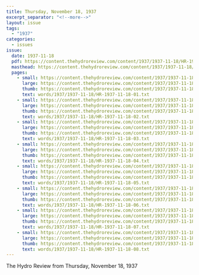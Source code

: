 ```yaml
---
title: Thursday, November 18, 1937
excerpt_separator: "<!--more-->"
layout: issue
tags:
  - "1937"
categories:
  - issues
issue:
  date: 1937-11-18
  pdf: https://content.thehydroreview.com/content/1937/1937-11-18/HR-1937-11-18.pdf
  masthead: https://content.thehydroreview.com/content/1937/1937-11-18/masthead/HR-1937-11-18.jpg
  pages:
    - small: https://content.thehydroreview.com/content/1937/1937-11-18/small/HR-1937-11-18-01.jpg
      large: https://content.thehydroreview.com/content/1937/1937-11-18/large/HR-1937-11-18-01.jpg
      thumb: https://content.thehydroreview.com/content/1937/1937-11-18/thumbnails/HR-1937-11-18-01.jpg
      text: words/1937/1937-11-18/HR-1937-11-18-01.txt
    - small: https://content.thehydroreview.com/content/1937/1937-11-18/small/HR-1937-11-18-02.jpg
      large: https://content.thehydroreview.com/content/1937/1937-11-18/large/HR-1937-11-18-02.jpg
      thumb: https://content.thehydroreview.com/content/1937/1937-11-18/thumbnails/HR-1937-11-18-02.jpg
      text: words/1937/1937-11-18/HR-1937-11-18-02.txt
    - small: https://content.thehydroreview.com/content/1937/1937-11-18/small/HR-1937-11-18-03.jpg
      large: https://content.thehydroreview.com/content/1937/1937-11-18/large/HR-1937-11-18-03.jpg
      thumb: https://content.thehydroreview.com/content/1937/1937-11-18/thumbnails/HR-1937-11-18-03.jpg
      text: words/1937/1937-11-18/HR-1937-11-18-03.txt
    - small: https://content.thehydroreview.com/content/1937/1937-11-18/small/HR-1937-11-18-04.jpg
      large: https://content.thehydroreview.com/content/1937/1937-11-18/large/HR-1937-11-18-04.jpg
      thumb: https://content.thehydroreview.com/content/1937/1937-11-18/thumbnails/HR-1937-11-18-04.jpg
      text: words/1937/1937-11-18/HR-1937-11-18-04.txt
    - small: https://content.thehydroreview.com/content/1937/1937-11-18/small/HR-1937-11-18-05.jpg
      large: https://content.thehydroreview.com/content/1937/1937-11-18/large/HR-1937-11-18-05.jpg
      thumb: https://content.thehydroreview.com/content/1937/1937-11-18/thumbnails/HR-1937-11-18-05.jpg
      text: words/1937/1937-11-18/HR-1937-11-18-05.txt
    - small: https://content.thehydroreview.com/content/1937/1937-11-18/small/HR-1937-11-18-06.jpg
      large: https://content.thehydroreview.com/content/1937/1937-11-18/large/HR-1937-11-18-06.jpg
      thumb: https://content.thehydroreview.com/content/1937/1937-11-18/thumbnails/HR-1937-11-18-06.jpg
      text: words/1937/1937-11-18/HR-1937-11-18-06.txt
    - small: https://content.thehydroreview.com/content/1937/1937-11-18/small/HR-1937-11-18-07.jpg
      large: https://content.thehydroreview.com/content/1937/1937-11-18/large/HR-1937-11-18-07.jpg
      thumb: https://content.thehydroreview.com/content/1937/1937-11-18/thumbnails/HR-1937-11-18-07.jpg
      text: words/1937/1937-11-18/HR-1937-11-18-07.txt
    - small: https://content.thehydroreview.com/content/1937/1937-11-18/small/HR-1937-11-18-08.jpg
      large: https://content.thehydroreview.com/content/1937/1937-11-18/large/HR-1937-11-18-08.jpg
      thumb: https://content.thehydroreview.com/content/1937/1937-11-18/thumbnails/HR-1937-11-18-08.jpg
      text: words/1937/1937-11-18/HR-1937-11-18-08.txt
---
```


The Hydro Review from Thursday, November 18, 1937

<!--more-->

